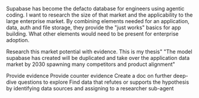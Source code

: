 Supabase has become the defacto database for engineers using agentic coding. I want to research the size of that market and the applicability to the large enterprise market. By combining elements needed for an application, data, auth and file storage, they provide the "just works" basics for app building. What other elements would need to be present for enterprise adoption. 

Research this market potential with evidence. This is my thesis" "The model supabase has created will be duplicated and take over the application data market by 2030 spawning many competitors and product alignment"

Provide evidence
Provide counter evidence
Create a doc on further deep-dive questions to explore
Find data that refutes or supports the hypothesis by identifying data sources and assigning to a researcher sub-agent 